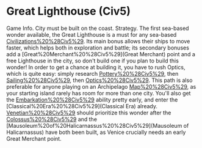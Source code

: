 # Great Lighthouse (Civ5)

Game Info.
City must be built on the coast.
Strategy.
The first sea-based wonder available, the Great Lighthouse is a must for any sea-based [Civilizations%20%28Civ5%29](civilization). Its main bonus allows their ships to move faster, which helps both in exploration and battle; its secondary bonuses add a [Great%20Merchant%20%28Civ5%29](Great Merchant) point and a free Lighthouse in the city, so don't build one if you plan to build this wonder!
In order to get a chance at building it, you have to rush Optics, which is quite easy: simply research [Pottery%20%28Civ5%29](Pottery), then [Sailing%20%28Civ5%29](Sailing), then [Optics%20%28Civ5%29](Optics). This path is also preferable for anyone playing on an Archipelago [Map%20%28Civ5%29](map), as your starting island rarely has room for more than one city. You'll also get the [Embarkation%20%28Civ5%29](Embarkation) ability pretty early, and enter the [Classical%20Era%20%28Civ5%29](Classical Era) already.
[Venetian%20%28Civ5%29](Venice) should prioritize this wonder after the [Colossus%20%28Civ5%29](Colossus) and the [Mausoleum%20of%20Halicarnassus%20%28Civ5%29](Mausoleum of Halicarnassus) have both been built, as Venice crucially needs an early Great Merchant point. 